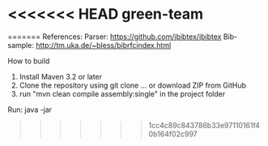 <<<<<<< HEAD
green-team
==========
=======
References:
Parser: 	https://github.com/jbibtex/jbibtex
Bib-sample: http://tm.uka.de/~bless/bibrfcindex.html

How to build
1) Install Maven 3.2 or later
2) Clone the repository using git clone ... or download ZIP from GitHub
3) run "mvn clean compile assembly:single" in the project folder

Run:
java -jar 
>>>>>>> 1cc4c89c843786b33e97110161f40b164f02c997
